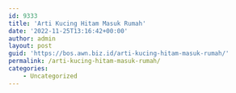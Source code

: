 ```yaml
---
id: 9333
title: 'Arti Kucing Hitam Masuk Rumah'
date: '2022-11-25T13:16:42+00:00'
author: admin
layout: post
guid: 'https://bos.awn.biz.id/arti-kucing-hitam-masuk-rumah/'
permalink: /arti-kucing-hitam-masuk-rumah/
categories:
    - Uncategorized
---
```



